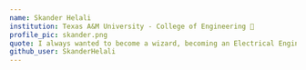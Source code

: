 ```yaml
---
name: Skander Helali 
institution: Texas A&M University - College of Engineering 🚩 
profile_pic: skander.png 
quote: I always wanted to become a wizard, becoming an Electrical Engineer is close enough!
github_user: SkanderHelali
---
```


